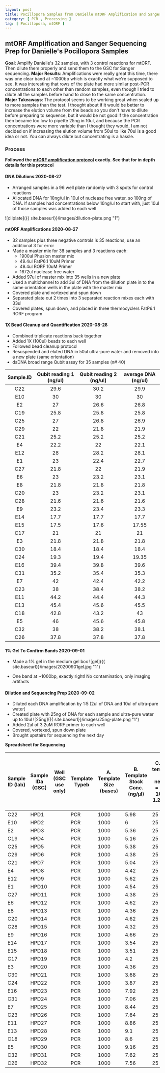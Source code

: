 ```yaml
---
layout: post
title: Pocillopora Samples from Danielle mtORF Amplification and Sanger Sequencing Prep Processing
category: [ PCR , Processing ]
tag: [ Pocillopora, mtORF ]
---
```


## mtORF Amplification and Sanger Sequencing Prep for Danielle's Pocillopora Samples

**Goal**: Amplify Danielle's 32 samples, with 3 control reactions for mtORF. Then dilute them properly and send them to the GSC for Sanger sequencing.
**Major Results**: Amplifications were really great this time, there was one clear band at ~1000bp which is exactly what we're supposed to see. It was interesting that rows of the plate had more similar post-PCR concentrations to each other than random samples, even though I tried to dilute all the samples before hand to close to the same concentration.  
**Major Takeaways**: The protocol seems to be working great when scaled up to more samples than the test. I thought about if it would be better to increase the elution volume from the beads so you don't have to dilute before preparing to sequence, but it would be not good if the concentration then became too low to pipette 25ng in 10ul, and because the PCR concentrations were more variable than I thought they would, I am not decided on if increasing the elution volume from 50ul to like 70ul is a good idea or not. You can always dilute but concentrating is a hassle.

### Process

**Followed the [mtORF amplification protocol](https://meschedl.github.io/MESPutnam_Open_Lab_Notebook/mtORF-protocol/) exactly. See that for in depth details for this protocol**

#### DNA Dilutions 2020-08-27

- Arranged samples in a 96 well plate randomly with 3 spots for control reactions
- Allocated DNA for 10ng/ul in 10ul of nuclease free water, so 100ng of DNA. If samples had concentrations below 10ng/ul to start with, just 10ul of those samples was added to each well

![dilplate]({{ site.baseurl}}/images/dilution-plate.png "1")

#### mtORF Amplifications 2020-08-27

- 32 samples plus three negative controls is 35 reactions, use an additional 3 for error
- Made a master mix for 38 samples and 3 reactions each:
  - 1900ul Phusion master mix
  - 49.4ul FatP6.1 10uM Primer
  - 49.4ul RORF 10uM Primer
  - 1672ul nuclease free water
- Added 97ul of master mix into 35 wells in a new plate
- Used a multichannel to add 3ul of DNA from the dilution plate in to the same orientation wells in the plate with the master mix
- Covered plate and vortexed and spun down
- Separated plate out 2 times into 3 separated reaction mixes each with 33ul
- Covered plates, spun down, and placed in three thermocyclers FatP6.1 RORF program

#### 1X Bead Cleanup and Quantification 2020-08-28

- Combined triplicate reactions back together
- Added 1X (100ul) beads to each well
- Followed bead cleanup protocol
- Resuspended and eluted DNA in 50ul ultra-pure water and removed into a new plate (same orientation)
- dsDNA broad range Qubit assay for 35 samples (n# 40)

**Sample.ID**|**Qubit reading 1 (ng/ul)**|**Qubit reading 2 (ng/ul)**|**average DNA (ng/ul)**
:-----:|:-----:|:-----:|:-----:
C22|29.6|30.2|29.9
E10|30|30|30
E2|27|26.6|26.8
C19|25.8|25.8|25.8
C25|27|26.8|26.9
C29|22|21.8|21.9
C21|25.2|25.2|25.2
E4|22.2|22|22.1
E12|28|28.2|28.1
E1|23|22.4|22.7
C27|21.8|22|21.9
E6|23|23.2|23.1
E8|21.8|21.8|21.8
C20|23|23.2|23.1
C28|21.6|21.6|21.6
E9|23.2|23.4|23.3
E14|17.7|17.7|17.7
E15|17.5|17.6|17.55
C17|21|21|21
E3|21.8|21.8|21.8
C30|18.4|18.4|18.4
C24|19.3|19.4|19.35
E16|39.4|39.8|39.6
C31|35.2|35.4|35.3
E7|42|42.4|42.2
C23|38|38.4|38.2
E11|44.2|44.4|44.3
E13|45.4|45.6|45.5
C18|42.8|43.2|43
E5|46|45.6|45.8
C32|38|38.2|38.1
C26|37.8|37.8|37.8

#### 1% Gel To Confirm Bands 2020-09-01

- Made a 1% gel in the medium gel box
 ![gel]({{ site.baseurl}}/images/20200901gel.jpg "1")

- One band at ~1000bp, exactly right! No contamination, only imaging artifacts

#### Dilution and Sequencing Prep 2020-09-02

- Diluted each DNA amplification by 1:5 (2ul of DNA and 10ul of ultra-pure water)
- Created plate with 25ng of DNA for each sample and ultra-pure water up to 10ul
 ![25ng]({{ site.baseurl}}/images/25ng-plate.png "1")
- Added 2ul of 3.2uM RORF primer to each well
- Covered, vortexed, spun down plate
- Brought upstairs for sequencing the next day

**Spreadsheet for Sequencing**

|Sample ID (lab)| Sample IDa (GSC) | Well   (GSC use only) | Template  Typeb | A. Template Size (bases) | B. Template Stock Conc. (ng/µl) | C. PCR template: ng needed = ((A ÷ 100) x 1.25)  x 2 | D. PCR template: Volume = (C ÷ B) µl | F. Volume PCR-H20 needed (10 minus D  or E) µl | G. Volume primer needed 1  µl per reaction |
|---|------------|-----------------------|-----------------|--------------------------|---------------------------------|------------------------------------------------------|--------------------------------------|------------------------------------------------|--------------------------------------------|
|C22| HPD1       |                       | PCR             | 1000                     | 5.98                            | 25                                                   | 4.18                                 | 5.82                                           | 2                                          |
|E10| HPD2       |                       | PCR             | 1000                     | 6                               | 25                                                   | 4.17                                 | 5.83                                           | 2                                          |
|E2| HPD3       |                       | PCR             | 1000                     | 5.36                            | 25                                                   | 4.66                                 | 5.34                                           | 2                                          |
|C19| HPD4       |                       | PCR             | 1000                     | 5.16                            | 25                                                   | 4.84                                 | 5.16                                           | 2                                          |
|C25| HPD5       |                       | PCR             | 1000                     | 5.38                            | 25                                                   | 4.65                                 | 5.35                                           | 2                                          |
|C29| HPD6       |                       | PCR             | 1000                     | 4.38                            | 25                                                   | 5.71                                 | 4.29                                           | 2                                          |
|C21| HPD7       |                       | PCR             | 1000                     | 5.04                            | 25                                                   | 4.96                                 | 5.04                                           | 2                                          |
|E4| HPD8       |                       | PCR             | 1000                     | 4.42                            | 25                                                   | 5.66                                 | 4.34                                           | 2                                          |
|E12| HPD9       |                       | PCR             | 1000                     | 5.62                            | 25                                                   | 4.45                                 | 5.55                                           | 2                                          |
|E1| HPD10      |                       | PCR             | 1000                     | 4.54                            | 25                                                   | 5.51                                 | 4.49                                           | 2                                          |
|C27| HPD11      |                       | PCR             | 1000                     | 4.38                            | 25                                                   | 5.71                                 | 4.29                                           | 2                                          |
|E6| HPD12      |                       | PCR             | 1000                     | 4.62                            | 25                                                   | 5.41                                 | 4.59                                           | 2                                          |
|E8| HPD13      |                       | PCR             | 1000                     | 4.36                            | 25                                                   | 5.73                                 | 4.27                                           | 2                                          |
|C20| HPD14      |                       | PCR             | 1000                     | 4.62                            | 25                                                   | 5.41                                 | 4.59                                           | 2                                          |
|C28| HPD15      |                       | PCR             | 1000                     | 4.32                            | 25                                                   | 5.79                                 | 4.21                                           | 2                                          |
|E9| HPD16      |                       | PCR             | 1000                     | 4.66                            | 25                                                   | 5.36                                 | 4.64                                           | 2                                          |
|E14| HPD17      |                       | PCR             | 1000                     | 3.54                            | 25                                                   | 7.06                                 | 2.94                                           | 2                                          |
|E15| HPD18      |                       | PCR             | 1000                     | 3.51                            | 25                                                   | 7.12                                 | 2.88                                           | 2                                          |
|C17| HPD19      |                       | PCR             | 1000                     | 4.2                             | 25                                                   | 5.95                                 | 4.05                                           | 2                                          |
|E3| HPD20      |                       | PCR             | 1000                     | 4.36                            | 25                                                   | 5.73                                 | 4.27                                           | 2                                          |
|C30| HPD21      |                       | PCR             | 1000                     | 3.68                            | 25                                                   | 6.79                                 | 3.21                                           | 2                                          |
|C24| HPD22      |                       | PCR             | 1000                     | 3.87                            | 25                                                   | 6.46                                 | 3.54                                           | 2                                          |
|E16| HPD23      |                       | PCR             | 1000                     | 7.92                            | 25                                                   | 3.16                                 | 6.84                                           | 2                                          |
|C31| HPD24      |                       | PCR             | 1000                     | 7.06                            | 25                                                   | 3.54                                 | 6.46                                           | 2                                          |
|E7| HPD25      |                       | PCR             | 1000                     | 8.44                            | 25                                                   | 2.96                                 | 7.04                                           | 2                                          |
|C23| HPD26      |                       | PCR             | 1000                     | 7.64                            | 25                                                   | 3.27                                 | 6.73                                           | 2                                          |
|E11| HPD27      |                       | PCR             | 1000                     | 8.86                            | 25                                                   | 2.82                                 | 7.18                                           | 2                                          |
|E13| HPD28      |                       | PCR             | 1000                     | 9.1                             | 25                                                   | 2.75                                 | 7.25                                           | 2                                          |
|C18| HPD29      |                       | PCR             | 1000                     | 8.6                             | 25                                                   | 2.91                                 | 7.09                                           | 2                                          |
|E5| HPD30      |                       | PCR             | 1000                     | 9.16                            | 25                                                   | 2.73                                 | 7.27                                           | 2                                          |
|C32| HPD31      |                       | PCR             | 1000                     | 7.62                            | 25                                                   | 3.28                                 | 6.72                                           | 2                                          |
|C26| HPD32      |                       | PCR             | 1000                     | 7.56                            | 25                                                   | 3.31                                 | 6.69                                           | 2                                          |
